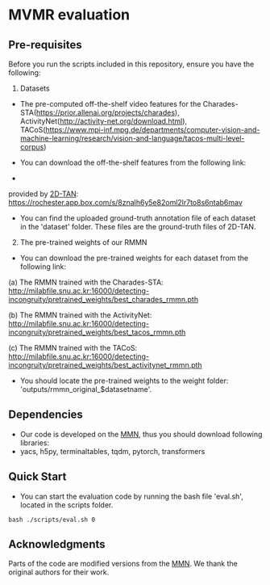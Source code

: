 # MVMR evaluation

## Pre-requisites

Before you run the scripts included in this repository, ensure you have the following:

1) Datasets
 - The pre-computed off-the-shelf video features for the Charades-STA(https://prior.allenai.org/projects/charades), ActivityNet(http://activity-net.org/download.html), TACoS(https://www.mpi-inf.mpg.de/departments/computer-vision-and-machine-learning/research/vision-and-language/tacos-multi-level-corpus)

 - You can download the off-the-shelf features from the following link:
 - 
 provided by [2D-TAN](https://github.com/microsoft/2D-TAN): https://rochester.app.box.com/s/8znalh6y5e82oml2lr7to8s6ntab6mav

 - You can find the uploaded ground-truth annotation file of each dataset in the 'dataset' folder. These files are the ground-truth files of 2D-TAN.

2) The pre-trained weights of our RMMN
 - You can download the pre-trained weights for each dataset from the following link:
   
 (a) The RMMN trained with the Charades-STA: http://milabfile.snu.ac.kr:16000/detecting-incongruity/pretrained_weights/best_charades_rmmn.pth

 (b) The RMMN trained with the ActivityNet: http://milabfile.snu.ac.kr:16000/detecting-incongruity/pretrained_weights/best_tacos_rmmn.pth
 
 (c) The RMMN trained with the TACoS: http://milabfile.snu.ac.kr:16000/detecting-incongruity/pretrained_weights/best_activitynet_rmmn.pth

 - You should locate the pre-trained weights to the weight folder: 'outputs/rmmn_original_$datasetname'.

## Dependencies
 - Our code is developed on the [MMN](https://github.com/MCG-NJU/MMN.git), thus you should download following libraries:
 - yacs, h5py, terminaltables, tqdm, pytorch, transformers 


## Quick Start
 - You can start the evaluation code by running the bash file 'eval.sh', located in the scripts folder.

```
bash ./scripts/eval.sh 0
```


## Acknowledgments

Parts of the code are modified versions from the [MMN](https://github.com/MCG-NJU/MMN.git). We thank the original authors for their work.







